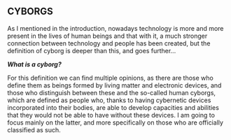 ## CYBORGS
As I mentioned in the introduction, nowadays technology is more and more present in the lives of human beings and that with it, a much stronger connection between technology and people has been created, but the definition of cyborg is deeper than this, and goes further...


**_What is a cyborg?_**

For this definition we can find multiple opinions, as there are those who define them as beings formed by living matter and electronic devices, and those who distinguish between these and the so-called human cyborgs, which are defined as people who, thanks to having cybernetic devices incorporated into their bodies, are able to develop capacities and abilities that they would not be able to have without these devices. I am going to focus mainly on the latter, and more specifically on those who are officially classified as such. 
